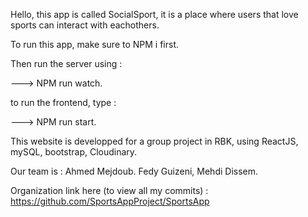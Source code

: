 Hello, this app is called SocialSport, it is a place where users that love sports can interact with eachothers.

To run this app, make sure to NPM i first.

Then run the server using :

---> NPM run watch.

to run the frontend, type :

---> NPM run start.

This website is developped for a group project in RBK, using ReactJS, mySQL, bootstrap, Cloudinary.

Our team is :
Ahmed Mejdoub.
Fedy Guizeni,
Mehdi Dissem.

Organization link here (to view all my commits) : https://github.com/SportsAppProject/SportsApp
